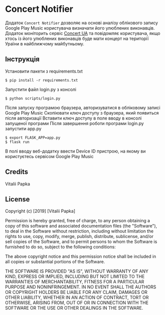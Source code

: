 # Concert Notifier

Додаток `Concert Notifier` дозволяє на основі аналізу облікового запису Google Play Music користувача визначати його улюблених виконавців. Додаток моніторить сервіс [Concert UA](http://concert.ua) та повідомляє користувача, якщо хтось із його улюблених виконавців буде мати концерт на території Ураїни в найближчому майбутньому.


Інструкція
----------
Установити пакети з requirements.txt

    $ pip install -r requirements.txt
    
Запустити файл login.py з консолі

    $ python scripts/login.py
 
Після запуску програмою браузера, авторизуватися в обліковому записі Google Play Music
Скопіювати ключ доступу з браузера, який появиться після авторизації
Вставити ключ доступу в поле вводу в консолі запущеної програми
Після завершення роботи програми login.py запустити app.py

    $ export FLASK_APP=app.py
    $ flask run

В полі вводу веб-додатку ввести Device ID пристрою, на якому ви користуєтесь сервісом Google Play Music

Credits
-------
Vitalii Papka


License
-------
Copyright (c) [2019] [Vitalii Papka]

Permission is hereby granted, free of charge, to any person obtaining a copy
of this software and associated documentation files (the "Software"), to deal
in the Software without restriction, including without limitation the rights
to use, copy, modify, merge, publish, distribute, sublicense, and/or sell
copies of the Software, and to permit persons to whom the Software is
furnished to do so, subject to the following conditions:

The above copyright notice and this permission notice shall be included in all
copies or substantial portions of the Software.

THE SOFTWARE IS PROVIDED "AS IS", WITHOUT WARRANTY OF ANY KIND, EXPRESS OR
IMPLIED, INCLUDING BUT NOT LIMITED TO THE WARRANTIES OF MERCHANTABILITY,
FITNESS FOR A PARTICULAR PURPOSE AND NONINFRINGEMENT. IN NO EVENT SHALL THE
AUTHORS OR COPYRIGHT HOLDERS BE LIABLE FOR ANY CLAIM, DAMAGES OR OTHER
LIABILITY, WHETHER IN AN ACTION OF CONTRACT, TORT OR OTHERWISE, ARISING FROM,
OUT OF OR IN CONNECTION WITH THE SOFTWARE OR THE USE OR OTHER DEALINGS IN THE
SOFTWARE.
  
